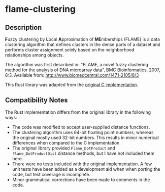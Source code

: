 # flame-clustering

## Description

**F**uzzy clustering by **L**ocal **A**pproximation of **ME**mberships (FLAME)
is a data clustering algorithm that defines clusters in the dense parts of
a dataset and performs cluster assignment solely based on the neighborhood
relationships among objects.

The algorithm was first described in:
"FLAME, a novel fuzzy clustering method for the analysis of DNA microarray data",
BMC Bioinformatics, 2007, 8:3.
Available from: http://www.biomedcentral.com/1471-2105/8/3

This Rust library was adapted from the
[original C implementation](https://code.google.com/archive/p/flame-clustering/).

## Compatibility Notes

The Rust implementation differs from the original library in the following ways:

- The code was modified to accept user-supplied distance functions.
- The clustering algorithm uses 64-bit floating point numbers, whereas the
  original mostly used 32-bit numbers. This results in minor numerical
  differences when compared to the C implementation.
- The original library provided `Flame_DotProduct` and `Flame_DotProductDist`
  distance methods, but I have not included them here.
- There were no tests included with the original implementation. A few unit tests
  have been added as a development aid when when porting the code, but test
  coverage is incomplete.
- Minor grammatical corrections have been made to comments in the code.
